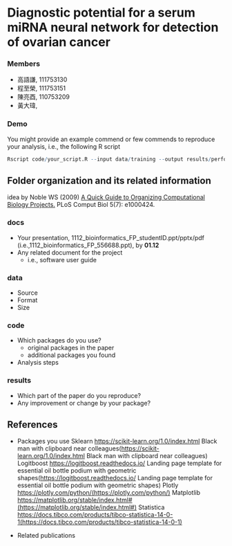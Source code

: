 # Diagnostic potential for a serum miRNA neural network for detection of ovarian cancer
### Members
* 高語謙, 111753130
* 程至榮, 111753151
* 陳亮酉, 110753209
* 黃大瑋,

### Demo 
You might provide an example commend or few commends to reproduce your analysis, i.e., the following R script
```R
Rscript code/your_script.R --input data/training --output results/performance.tsv
```

## Folder organization and its related information
idea by Noble WS (2009) [A Quick Guide to Organizing Computational Biology Projects.](https://journals.plos.org/ploscompbiol/article?id=10.1371/journal.pcbi.1000424) PLoS Comput Biol 5(7): e1000424.

### docs
* Your presentation, 1112_bioinformatics_FP_studentID.ppt/pptx/pdf (i.e.,1112_bioinformatics_FP_556688.ppt), by **01.12**
* Any related document for the project
  * i.e., software user guide

### data
* Source
* Format
* Size

### code
* Which packages do you use? 
  * original packages in the paper
  * additional packages you found
* Analysis steps

### results
* Which part of the paper do you reproduce?
* Any improvement or change by your package?

## References
* Packages you use
Sklearn https://scikit-learn.org/1.0/index.html Black man with clipboard near colleagues(https://scikit-learn.org/1.0/index.html Black man with clipboard near colleagues)
Logitboost https://logitboost.readthedocs.io/ Landing page template for essential oil bottle podium with geometric shapes(https://logitboost.readthedocs.io/ Landing page template for essential oil bottle podium with geometric shapes)
Plotly https://plotly.com/python/(https://plotly.com/python/)
Matplotlib https://matplotlib.org/stable/index.html#(https://matplotlib.org/stable/index.html#)
Statistica https://docs.tibco.com/products/tibco-statistica-14-0-1(https://docs.tibco.com/products/tibco-statistica-14-0-1)

* Related publications
